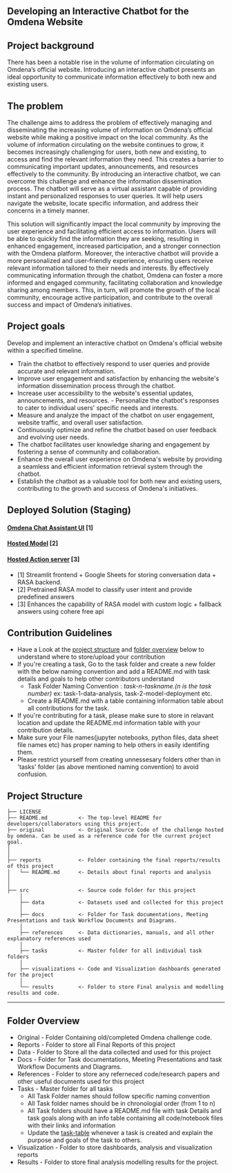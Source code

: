 ## Developing an Interactive Chatbot for the Omdena Website

## Project background
There has been a notable rise in the volume of information circulating on Omdena’s official website. Introducing an interactive chatbot presents an ideal opportunity to communicate information effectively to both new and existing users.

## The problem
The challenge aims to address the problem of effectively managing and disseminating the increasing volume of information on Omdena’s official website while making a positive impact on the local community. As the volume of information circulating on the website continues to grow, it becomes increasingly challenging for users, both new and existing, to access and find the relevant information they need. This creates a barrier to communicating important updates, announcements, and resources effectively to the community. By introducing an interactive chatbot, we can overcome this challenge and enhance the information dissemination process. The chatbot will serve as a virtual assistant capable of providing instant and personalized responses to user queries. It will help users navigate the website, locate specific information, and address their concerns in a timely manner.

This solution will significantly impact the local community by improving the user experience and facilitating efficient access to information. Users will be able to quickly find the information they are seeking, resulting in enhanced engagement, increased participation, and a stronger connection with the Omdena platform. Moreover, the interactive chatbot will provide a more personalized and user-friendly experience, ensuring users receive relevant information tailored to their needs and interests. By effectively communicating information through the chatbot, Omdena can foster a more informed and engaged community, facilitating collaboration and knowledge sharing among members. This, in turn, will promote the growth of the local community, encourage active participation, and contribute to the overall success and impact of Omdena’s initiatives.

## Project goals
 Develop and implement an interactive chatbot on Omdena's official website within a specified timeline. 
 - Train the chatbot to effectively respond to user queries and provide accurate and relevant information.
 - Improve user engagement and satisfaction by enhancing the website's information dissemination process through the chatbot.
 - Increase user accessibility to the website's essential updates, announcements, and resources. - Personalize the chatbot's responses to cater to individual users' specific needs and interests.
 - Measure and analyze the impact of the chatbot on user engagement, website traffic, and overall user satisfaction.
 - Continuously optimize and refine the chatbot based on user feedback and evolving user needs.
 - The chatbot facilitates user knowledge sharing and engagement by fostering a sense of community and collaboration.
 - Enhance the overall user experience on Omdena's website by providing a seamless and efficient information retrieval system through the chatbot.
 - Establish the chatbot as a valuable tool for both new and existing users, contributing to the growth and success of Omdena's initiatives.

## Deployed Solution (Staging) 
#### [Omdena Chat Assistant UI](https://huggingface.co/spaces/pvanand/Omdi-omdena-chat-assistant-ui) [1]
#### [Hosted Model](https://huggingface.co/spaces/pvanand/Omdi-chat-model) [2]
#### [Hosted Action server](https://huggingface.co/spaces/pvanand/omdi-action-server) [3]

- [1] Streamlit frontend + Google Sheets for storing conversation data + RASA backend.
- [2] Pretrained RASA model to classify user intent and provide predefined answers
- [3] Enhances the capability of RASA model with custom logic + fallback answers using cohere free api
  
## Contribution Guidelines
- Have a Look at the [project structure](#project-structure) and [folder overview](#folder-overview) below to understand where to store/upload your contribution
- If you're creating a task, Go to the task folder and create a new folder with the below naming convention and add a README.md with task details and goals to help other contributors understand
    - Task Folder Naming Convention : _task-n-taskname.(n is the task number)_  ex: task-1-data-analysis, task-2-model-deployment etc.
    - Create a README.md with a table containing information table about all contributions for the task.
- If you're contributing for a task, please make sure to store in relavant location and update the README.md information table with your contribution details.
- Make sure your File names(jupyter notebooks, python files, data sheet file names etc) has proper naming to help others in easily identifing them.
- Please restrict yourself from creating unnessesary folders other than in 'tasks' folder (as above mentioned naming convention) to avoid confusion. 

## Project Structure

    ├── LICENSE
    ├── README.md          <- The top-level README for developers/collaborators using this project.
    ├── original           <- Original Source Code of the challenge hosted by omdena. Can be used as a reference code for the current project goal.
    │ 
    │
    ├── reports            <- Folder containing the final reports/results of this project
    │   └── README.md      <- Details about final reports and analysis
    │ 
    │   
    ├── src                <- Source code folder for this project
        │
        ├── data           <- Datasets used and collected for this project
        │   
        ├── docs           <- Folder for Task documentations, Meeting Presentations and task Workflow Documents and Diagrams.
        │
        ├── references     <- Data dictionaries, manuals, and all other explanatory references used 
        │
        ├── tasks          <- Master folder for all individual task folders
        │
        ├── visualizations <- Code and Visualization dashboards generated for the project
        │
        └── results        <- Folder to store Final analysis and modelling results and code.
--------

## Folder Overview

- Original          - Folder Containing old/completed Omdena challenge code.
- Reports           - Folder to store all Final Reports of this project
- Data              - Folder to Store all the data collected and used for this project 
- Docs              - Folder for Task documentations, Meeting Presentations and task Workflow Documents and Diagrams.
- References        - Folder to store any referneced code/research papers and other useful documents used for this project
- Tasks             - Master folder for all tasks
  - All Task Folder names should follow specific naming convention
  - All Task folder names should be in chronologial order (from 1 to n)
  - All Task folders should have a README.md file with task Details and task goals along with an info table containing all code/notebook files with their links and information
  - Update the [task-table](./src/tasks/README.md#task-table) whenever a task is created and explain the purpose and goals of the task to others.
- Visualization     - Folder to store dashboards, analysis and visualization reports
- Results           - Folder to store final analysis modelling results for the project.


